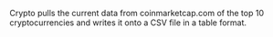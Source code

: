 Crypto pulls the current data from coinmarketcap.com of the top 10 cryptocurrencies and writes it onto a CSV file in a table format.
